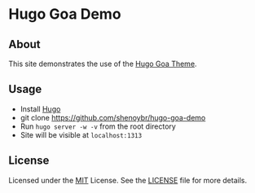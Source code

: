 # Hugo Goa Demo

## About

This site demonstrates the use of the [Hugo Goa Theme](https://github.com/shenoybr/hugo-goa).

## Usage

* Install [Hugo](gohugo.io)
* git clone https://github.com/shenoybr/hugo-goa-demo
* Run `hugo server -w -v` from the root directory
* Site will be visible at `localhost:1313`

## License

Licensed under the [MIT](https://opensource.org/licenses/MIT) License. See the [LICENSE](https://raw.githubusercontent.com/juanpagfe/clase_web_lc528/main/LICENSE) file for more details.
